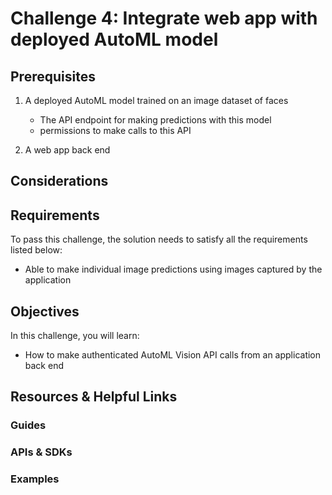 # Challenge 4: Integrate web app with deployed AutoML model

## Prerequisites

1. A deployed AutoML model trained on an image dataset of faces
   - The API endpoint for making predictions with this model
   - permissions to make calls to this API
   
2. A web app back end 

## Considerations

## Requirements
To pass this challenge, the solution needs to satisfy all the requirements listed below:
- Able to make individual image predictions using images captured by the application

## Objectives
In this challenge, you will learn:
- How to make authenticated AutoML Vision API calls from an application back end

## Resources & Helpful Links
### Guides

### APIs & SDKs

### Examples



